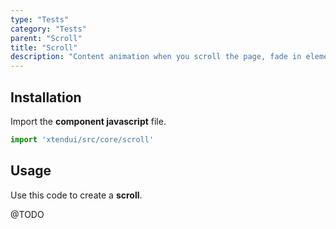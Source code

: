```yaml
---
type: "Tests"
category: "Tests"
parent: "Scroll"
title: "Scroll"
description: "Content animation when you scroll the page, fade in elements, parallax."
---
```


## Installation

Import the **component javascript** file.

```jsx
import 'xtendui/src/core/scroll'
```

## Usage

Use this code to create a **scroll**.

@TODO
